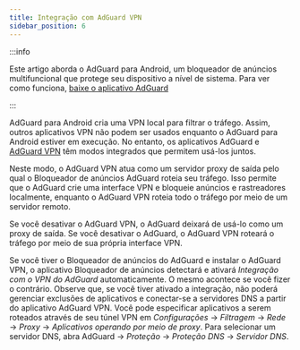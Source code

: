 ```yaml
---
title: Integração com AdGuard VPN
sidebar_position: 6
---
```


:::info

Este artigo aborda o AdGuard para Android, um bloqueador de anúncios multifuncional que protege seu dispositivo a nível de sistema. Para ver como funciona, [baixe o aplicativo AdGuard](https://agrd.io/download-kb-adblock)

:::

AdGuard para Android cria uma VPN local para filtrar o tráfego. Assim, outros aplicativos VPN não podem ser usados enquanto o AdGuard para Android estiver em execução. No entanto, os aplicativos AdGuard e [AdGuard VPN](https://adguard-vpn.com/) têm modos integrados que permitem usá-los juntos.

Neste modo, o AdGuard VPN atua como um servidor proxy de saída pelo qual o Bloqueador de anúncios AdGuard roteia seu tráfego. Isso permite que o AdGuard crie uma interface VPN e bloqueie anúncios e rastreadores localmente, enquanto o AdGuard VPN roteia todo o tráfego por meio de um servidor remoto.

Se você desativar o AdGuard VPN, o AdGuard deixará de usá-lo como um proxy de saída. Se você desativar o AdGuard, o AdGuard VPN roteará o tráfego por meio de sua própria interface VPN.

Se você tiver o Bloqueador de anúncios do AdGuard e instalar o AdGuard VPN, o aplicativo Bloqueador de anúncios detectará e ativará _Integração com o VPN do AdGuard_ automaticamente. O mesmo acontece se você fizer o contrário. Observe que, se você tiver ativado a integração, não poderá gerenciar exclusões de aplicativos e conectar-se a servidores DNS a partir do aplicativo AdGuard VPN. Você pode especificar aplicativos a serem roteados através de seu túnel VPN em _Configurações_ → _Filtragem_ → _Rede_ → _Proxy_ → _Aplicativos operando por meio de proxy_. Para selecionar um servidor DNS, abra AdGuard → _Proteção_ → _Proteção DNS_ → _Servidor DNS_.
